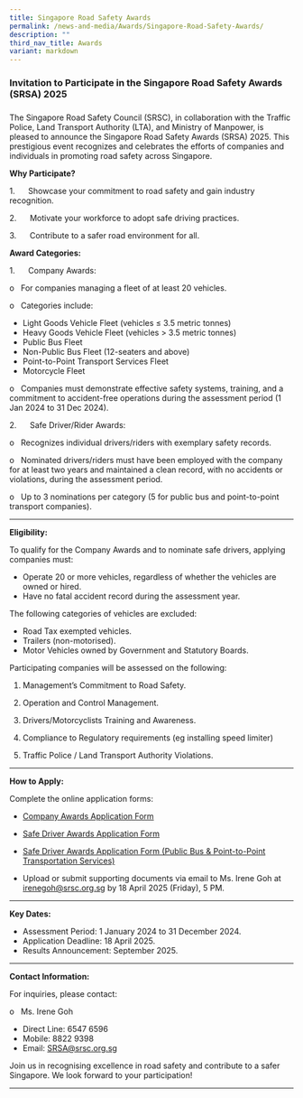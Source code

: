 ```yaml
---
title: Singapore Road Safety Awards
permalink: /news-and-media/Awards/Singapore-Road-Safety-Awards/
description: ""
third_nav_title: Awards
variant: markdown
---
```

### Invitation to Participate in the Singapore Road Safety Awards (SRSA) 2025
### 

The Singapore Road Safety Council (SRSC), in collaboration with the Traffic Police, Land Transport Authority (LTA), and Ministry of Manpower, is pleased to announce the Singapore Road Safety Awards (SRSA) 2025. This prestigious event recognizes and celebrates the efforts of companies and individuals in promoting road safety across Singapore.

**Why Participate?**

1.      Showcase your commitment to road safety and gain industry recognition.

2.      Motivate your workforce to adopt safe driving practices.

3.      Contribute to a safer road environment for all.

**Award Categories:**

1.      Company Awards:

o   For companies managing a fleet of at least 20 vehicles.

o   Categories include:

* Light Goods Vehicle Fleet (vehicles ≤ 3.5 metric tonnes)
* Heavy Goods Vehicle Fleet (vehicles > 3.5 metric tonnes)
* Public Bus Fleet
* Non-Public Bus Fleet (12-seaters and above)
* Point-to-Point Transport Services Fleet
* Motorcycle Fleet

o   Companies must demonstrate effective safety systems, training, and a commitment to accident-free operations during the assessment period (1 Jan 2024 to 31 Dec 2024).

2.      Safe Driver/Rider Awards:

o   Recognizes individual drivers/riders with exemplary safety records.

o   Nominated drivers/riders must have been employed with the company for at least two years and maintained a clean record, with no accidents or violations, during the assessment period. 

o   Up to 3 nominations per category (5 for public bus and point-to-point transport companies).

* * *

**Eligibility:**

To qualify for the Company Awards and to nominate safe drivers, applying companies must:

*   Operate 20 or more vehicles, regardless of whether the vehicles are owned or hired.
*   Have no fatal accident record during the assessment year.

The following categories of vehicles are excluded:

*   Road Tax exempted vehicles.
*   Trailers (non-motorised).
*   Motor Vehicles owned by Government and Statutory Boards.

Participating companies will be assessed on the following:

1.  Management’s Commitment to Road Safety.
2.  Operation and Control Management.
3.  Drivers/Motorcyclists Training and Awareness.
4.  Compliance to Regulatory requirements (eg installing speed limiter)

5.  Traffic Police / Land Transport Authority Violations.

* * *

**How to Apply:**

Complete the online application forms:

*   [Company Awards Application Form](https://forms.gle/LvBDYiEKfTLsqNy7A)
*   [Safe Driver Awards Application Form](https://forms.gle/xi3STSgDB332sW5D7)
*   [Safe Driver Awards Application Form (Public Bus & Point-to-Point Transportation Services)](https://forms.gle/H8z1VfPgSbMRbFmp9)

*   Upload or submit supporting documents via email to Ms. Irene Goh at irenegoh@srsc.org.sg by 18 April 2025 (Friday), 5 PM.

* * *

**Key Dates:**

*   Assessment Period: 1 January 2024 to 31 December 2024.
*   Application Deadline: 18 April 2025.
*   Results Announcement: September 2025.
* * *

**Contact Information:**

For inquiries, please contact:

o   Ms. Irene Goh

* Direct Line: 6547 6596
* Mobile: 8822 9398
* Email: SRSA@srsc.org.sg

Join us in recognising excellence in road safety and contribute to a safer Singapore. We look forward to your participation!

* * *
